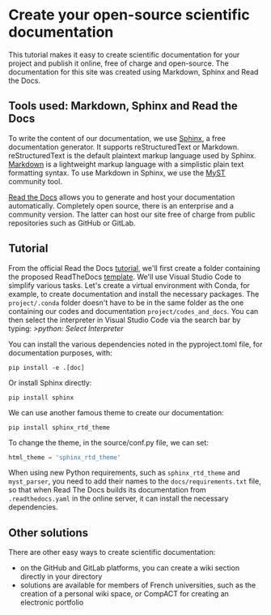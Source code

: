 # Create your open-source scientific documentation

This tutorial makes it easy to create scientific documentation for your project and publish it online, free of charge and open-source.
The documentation for this site was created using Markdown, Sphinx and Read the Docs.

## Tools used: Markdown, Sphinx and Read the Docs

To write the content of our documentation, we use [Sphinx], a free documentation generator. It supports reStructuredText or Markdown.
reStructuredText is the default plaintext markup language used by Sphinx. [Markdown] is a lightweight markup language with a simplistic plain text formatting syntax. To use Markdown in Sphinx, we use the [MyST] community tool.

[Read the Docs] allows you to generate and host your documentation automatically. Completely open source, there is an enterprise and a community version. The latter can host our site free of charge from public repositories such as GitHub or GitLab.

## Tutorial

From the official Read the Docs [tutorial], we'll first create a folder containing the proposed ReadTheDocs [template].
We'll use Visual Studio Code to simplify various tasks. Let's create a virtual environment with Conda, for example, to create documentation and install the necessary packages. The `project/.conda` folder doesn't have to be in the same folder as the one containing our codes and documentation `project/codes_and_docs`. You can then select the interpreter in Visual Studio Code via the search bar by typing: *>python: Select Interpreter*

You can install the various dependencies noted in the pyproject.toml file, for documentation purposes, with:

```shell
pip install -e .[doc]
```

Or install Sphinx directly:

```shell
pip install sphinx
```

We can use another famous theme to create our documentation:
```shell
pip install sphinx_rtd_theme
```

To change the theme, in the source/conf.py file, we can set:
```python
html_theme = 'sphinx_rtd_theme'
```

When using new Python requirements, such as `sphinx_rtd_theme` and `myst_parser`, you need to add their names to the `docs/requirements.txt` file, so that when Read The Docs builds its documentation from `.readthedocs.yaml` in the online server, it can install the necessary dependencies.

## Other solutions

There are other easy ways to create scientific documentation:
- on the GitHub and GitLab platforms, you can create a wiki section directly in your directory
- solutions are available for members of French universities, such as the creation of a personal wiki space, or CompACT for creating an electronic portfolio

[MyST]: https://mystmd.org/
[Markdown]: https://www.markdownguide.org/
[Sphinx]: https://sphinx-tutorial.readthedocs.io/
[Read the Docs]: https://docs.readthedocs.io/en/stable/
[tutorial]: https://docs.readthedocs.io/en/stable/tutorial/index.html
[template]: https://github.com/readthedocs/tutorial-template/
